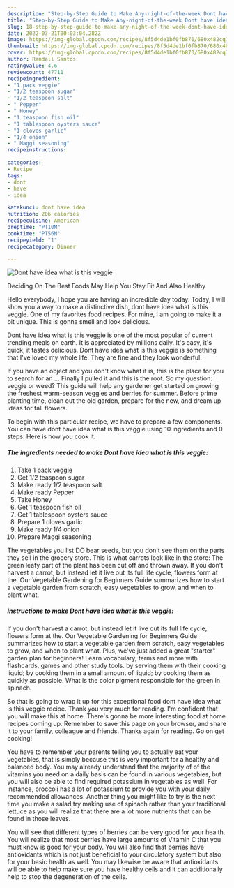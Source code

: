 ```yaml
---
description: "Step-by-Step Guide to Make Any-night-of-the-week Dont have idea what is this veggie"
title: "Step-by-Step Guide to Make Any-night-of-the-week Dont have idea what is this veggie"
slug: 18-step-by-step-guide-to-make-any-night-of-the-week-dont-have-idea-what-is-this-veggie
date: 2022-03-21T00:03:04.282Z
image: https://img-global.cpcdn.com/recipes/8f5d4de1bf0fb870/680x482cq70/dont-have-idea-what-is-this-veggie-recipe-main-photo.jpg
thumbnail: https://img-global.cpcdn.com/recipes/8f5d4de1bf0fb870/680x482cq70/dont-have-idea-what-is-this-veggie-recipe-main-photo.jpg
cover: https://img-global.cpcdn.com/recipes/8f5d4de1bf0fb870/680x482cq70/dont-have-idea-what-is-this-veggie-recipe-main-photo.jpg
author: Randall Santos
ratingvalue: 4.6
reviewcount: 47711
recipeingredient:
- "1 pack veggie"
- "1/2 teaspoon sugar"
- "1/2 teaspoon salt"
- " Pepper"
- " Honey"
- "1 teaspoon fish oil"
- "1 tablespoon oysters sauce"
- "1 cloves garlic"
- "1/4 onion"
- " Maggi seasoning"
recipeinstructions:

categories:
- Recipe
tags:
- dont
- have
- idea

katakunci: dont have idea 
nutrition: 206 calories
recipecuisine: American
preptime: "PT10M"
cooktime: "PT56M"
recipeyield: "1"
recipecategory: Dinner

---
```



![Dont have idea what is this veggie](https://img-global.cpcdn.com/recipes/8f5d4de1bf0fb870/680x482cq70/dont-have-idea-what-is-this-veggie-recipe-main-photo.jpg)

Deciding On The Best Foods May Help You Stay Fit And Also Healthy

Hello everybody, I hope you are having an incredible day today. Today, I will show you a way to make a distinctive dish, dont have idea what is this veggie. One of my favorites food recipes. For mine, I am going to make it a bit unique. This is gonna smell and look delicious.

Dont have idea what is this veggie is one of the most popular of current trending meals on earth. It is appreciated by millions daily. It's easy, it's quick, it tastes delicious. Dont have idea what is this veggie is something that I've loved my whole life. They are fine and they look wonderful.

If you have an object and you don&#39;t know what it is, this is the place for you to search for an … Finally I pulled it and this is the root. So my question: veggie or weed? This guide will help any gardener get started on growing the freshest warm-season veggies and berries for summer. Before prime planting time, clean out the old garden, prepare for the new, and dream up ideas for fall flowers.


To begin with this particular recipe, we have to prepare a few components. You can have dont have idea what is this veggie using 10 ingredients and 0 steps. Here is how you cook it.

<!--inarticleads1-->

##### The ingredients needed to make Dont have idea what is this veggie:

1. Take 1 pack veggie
1. Get 1/2 teaspoon sugar
1. Make ready 1/2 teaspoon salt
1. Make ready  Pepper
1. Take  Honey
1. Get 1 teaspoon fish oil
1. Get 1 tablespoon oysters sauce
1. Prepare 1 cloves garlic
1. Make ready 1/4 onion
1. Prepare  Maggi seasoning


The vegetables you list DO bear seeds, but you don&#39;t see them on the parts they sell in the grocery store. This is what carrots look like in the store: The green leafy part of the plant has been cut off and thrown away. If you don&#39;t harvest a carrot, but instead let it live out its full life cycle, flowers form at the. Our Vegetable Gardening for Beginners Guide summarizes how to start a vegetable garden from scratch, easy vegetables to grow, and when to plant what. 

<!--inarticleads2-->

##### Instructions to make Dont have idea what is this veggie:



If you don&#39;t harvest a carrot, but instead let it live out its full life cycle, flowers form at the. Our Vegetable Gardening for Beginners Guide summarizes how to start a vegetable garden from scratch, easy vegetables to grow, and when to plant what. Plus, we&#39;ve just added a great &#34;starter&#34; garden plan for beginners! Learn vocabulary, terms and more with flashcards, games and other study tools. by serving them with their cooking liquid; by cooking them in a small amount of liquid; by cooking them as quickly as possible. What is the color pigment responsible for the green in spinach. 

So that is going to wrap it up for this exceptional food dont have idea what is this veggie recipe. Thank you very much for reading. I'm confident that you will make this at home. There's gonna be more interesting food at home recipes coming up. Remember to save this page on your browser, and share it to your family, colleague and friends. Thanks again for reading. Go on get cooking!

You have to remember your parents telling you to actually eat your vegetables, that is simply because this is very important for a healthy and balanced body. You may already understand that the majority of of the vitamins you need on a daily basis can be found in various vegetables, but you will also be able to find required potassium in vegetables as well. For instance, broccoli has a lot of potassium to provide you with your daily recommended allowances. Another thing you might like to try is the next time you make a salad try making use of spinach rather than your traditional lettuce as you will realize that there are a lot more nutrients that can be found in those leaves.

You will see that different types of berries can be very good for your health. You will realize that most berries have large amounts of Vitamin C that you must know is good for your body. You will also find that berries have antioxidants which is not just beneficial to your circulatory system but also for your basic health as well. You may likewise be aware that antioxidants will be able to help make sure you have healthy cells and it can additionally help to stop the degeneration of the cells.
